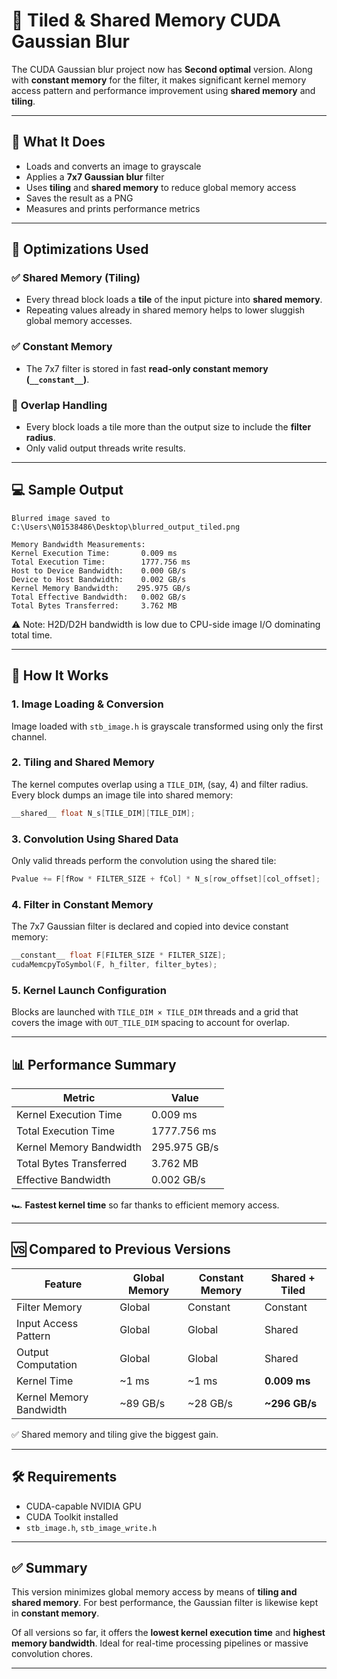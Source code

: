 # 🧱 Tiled & Shared Memory CUDA Gaussian Blur

The CUDA Gaussian blur project now has **Second optimal** version. Along with **constant memory** for the filter, it makes significant kernel memory access pattern and performance improvement using **shared memory** and **tiling**.

---

## 📸 What It Does

- Loads and converts an image to grayscale
- Applies a **7x7 Gaussian blur** filter
- Uses **tiling** and **shared memory** to reduce global memory access
- Saves the result as a PNG
- Measures and prints performance metrics

---

## 🔧 Optimizations Used

### ✅ **Shared Memory (Tiling)**

- Every thread block loads a **tile** of the input picture into **shared memory**.
- Repeating values already in shared memory helps to lower sluggish global memory accesses.

### ✅ **Constant Memory**

- The 7x7 filter is stored in fast **read-only constant memory (`__constant__`)**.

### 🔁 **Overlap Handling**

- Every block loads a tile more than the output size to include the **filter radius**.
- Only valid output threads write results.

---

## 💻 Sample Output

```
Blurred image saved to C:\Users\N01538486\Desktop\blurred_output_tiled.png

Memory Bandwidth Measurements:
Kernel Execution Time:       0.009 ms
Total Execution Time:        1777.756 ms
Host to Device Bandwidth:    0.000 GB/s
Device to Host Bandwidth:    0.002 GB/s
Kernel Memory Bandwidth:    295.975 GB/s
Total Effective Bandwidth:   0.002 GB/s
Total Bytes Transferred:     3.762 MB
```

⚠️ Note: H2D/D2H bandwidth is low due to CPU-side image I/O dominating total time.

---

## 🚀 How It Works

### 1. Image Loading & Conversion

Image loaded with `stb_image.h` is grayscale transformed using only the first channel.

### 2. Tiling and Shared Memory

The kernel computes overlap using a `TILE_DIM`, (say, 4) and filter radius. Every block dumps an image tile into shared memory:

```cpp
__shared__ float N_s[TILE_DIM][TILE_DIM];
```

### 3. Convolution Using Shared Data

Only valid threads perform the convolution using the shared tile:

```cpp
Pvalue += F[fRow * FILTER_SIZE + fCol] * N_s[row_offset][col_offset];
```

### 4. Filter in Constant Memory

The 7x7 Gaussian filter is declared and copied into device constant memory:

```cpp
__constant__ float F[FILTER_SIZE * FILTER_SIZE];
cudaMemcpyToSymbol(F, h_filter, filter_bytes);
```

### 5. Kernel Launch Configuration

Blocks are launched with `TILE_DIM × TILE_DIM` threads and a grid that covers the image with `OUT_TILE_DIM` spacing to account for overlap.

---

## 📊 Performance Summary

| Metric                      | Value         |
|----------------------------|---------------|
| Kernel Execution Time      | 0.009 ms      |
| Total Execution Time       | 1777.756 ms   |
| Kernel Memory Bandwidth    | 295.975 GB/s  |
| Total Bytes Transferred    | 3.762 MB      |
| Effective Bandwidth        | 0.002 GB/s    |

🏎️ **Fastest kernel time** so far thanks to efficient memory access.

---

## 🆚 Compared to Previous Versions

| Feature                 | Global Memory | Constant Memory | Shared + Tiled |
|-------------------------|----------------|------------------|------------------|
| Filter Memory           | Global         | Constant          | Constant          |
| Input Access Pattern    | Global         | Global            | Shared            |
| Output Computation      | Global         | Global            | Shared            |
| Kernel Time             | ~1 ms          | ~1 ms             | **0.009 ms**      |
| Kernel Memory Bandwidth | ~89 GB/s       | ~28 GB/s          | **~296 GB/s**     |

✅ Shared memory and tiling give the biggest gain.

---

## 🛠 Requirements

- CUDA-capable NVIDIA GPU
- CUDA Toolkit installed
- `stb_image.h`, `stb_image_write.h`

---

## ✅ Summary

This version minimizes global memory access by means of **tiling and shared memory**. For best performance, the Gaussian filter is likewise kept in **constant memory**.

Of all versions so far, it offers the **lowest kernel execution time** and **highest memory bandwidth**. Ideal for real-time processing pipelines or massive convolution chores.

---
